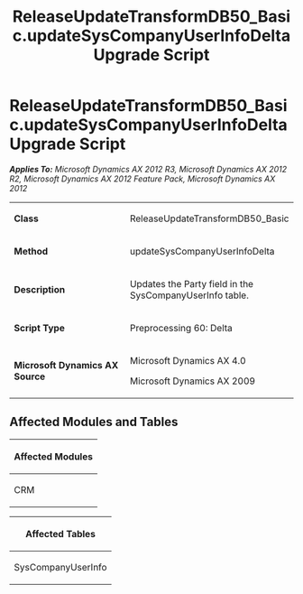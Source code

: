 ﻿---
title: ReleaseUpdateTransformDB50_Basic.updateSysCompanyUserInfoDelta Upgrade Script
TOCTitle: ReleaseUpdateTransformDB50_Basic.updateSysCompanyUserInfoDelta Upgrade Script
ms:assetid: 867e165a-c34d-8370-0737-5367c5ecc272
ms:mtpsurl: https://msdn.microsoft.com/en-us/library/JJ686057(v=AX.60)
ms:contentKeyID: 49709508
ms.date: 05/18/2015
mtps_version: v=AX.60
---

# ReleaseUpdateTransformDB50\_Basic.updateSysCompanyUserInfoDelta Upgrade Script 


_**Applies To:** Microsoft Dynamics AX 2012 R3, Microsoft Dynamics AX 2012 R2, Microsoft Dynamics AX 2012 Feature Pack, Microsoft Dynamics AX 2012_

<table>
<colgroup>
<col style="width: 50%" />
<col style="width: 50%" />
</colgroup>
<tbody>
<tr class="odd">
<td><p><strong>Class</strong></p></td>
<td><p>ReleaseUpdateTransformDB50_Basic</p></td>
</tr>
<tr class="even">
<td><p><strong>Method</strong></p></td>
<td><p>updateSysCompanyUserInfoDelta</p></td>
</tr>
<tr class="odd">
<td><p><strong>Description</strong></p></td>
<td><p>Updates the Party field in the SysCompanyUserInfo table.</p></td>
</tr>
<tr class="even">
<td><p><strong>Script Type</strong></p></td>
<td><p>Preprocessing 60: Delta</p></td>
</tr>
<tr class="odd">
<td><p><strong>Microsoft Dynamics AX Source</strong></p></td>
<td><p>Microsoft Dynamics AX 4.0</p>
<p>Microsoft Dynamics AX 2009</p></td>
</tr>
</tbody>
</table>


## Affected Modules and Tables

<table>
<colgroup>
<col style="width: 100%" />
</colgroup>
<thead>
<tr class="header">
<th><p>Affected Modules</p></th>
</tr>
</thead>
<tbody>
<tr class="odd">
<td><p>CRM</p></td>
</tr>
</tbody>
</table>


<table>
<colgroup>
<col style="width: 100%" />
</colgroup>
<thead>
<tr class="header">
<th><p>Affected Tables</p></th>
</tr>
</thead>
<tbody>
<tr class="odd">
<td><p>SysCompanyUserInfo</p></td>
</tr>
</tbody>
</table>

  


